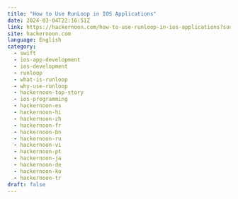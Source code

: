 ```yaml
---
title: "How to Use RunLoop in IOS Applications"
date: 2024-03-04T22:16:51Z
link: https://hackernoon.com/how-to-use-runloop-in-ios-applications?source=rss&utm_medium=RSS&utm_source=news.12bit.vn
site: hackernoon.com
language: English
category:
  - swift
  - ios-app-development
  - ios-development
  - runloop
  - what-is-runloop
  - why-use-runloop
  - hackernoon-top-story
  - ios-programming
  - hackernoon-es
  - hackernoon-hi
  - hackernoon-zh
  - hackernoon-fr
  - hackernoon-bn
  - hackernoon-ru
  - hackernoon-vi
  - hackernoon-pt
  - hackernoon-ja
  - hackernoon-de
  - hackernoon-ko
  - hackernoon-tr
draft: false
---
```


